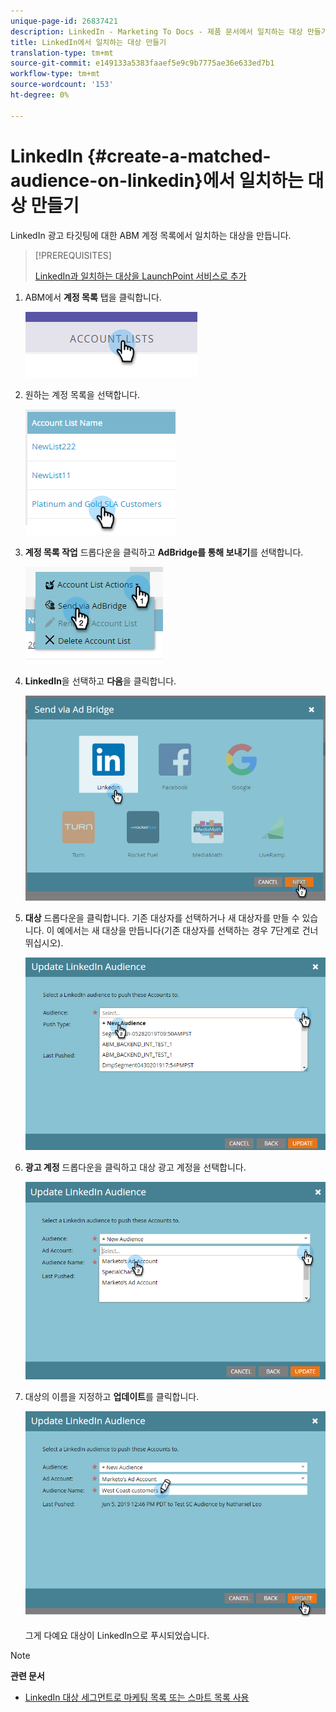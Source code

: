 ```yaml
---
unique-page-id: 26837421
description: LinkedIn - Marketing To Docs - 제품 문서에서 일치하는 대상 만들기
title: LinkedIn에서 일치하는 대상 만들기
translation-type: tm+mt
source-git-commit: e149133a5383faaef5e9c9b7775ae36e633ed7b1
workflow-type: tm+mt
source-wordcount: '153'
ht-degree: 0%

---
```



# LinkedIn {#create-a-matched-audience-on-linkedin}에서 일치하는 대상 만들기

LinkedIn 광고 타깃팅에 대한 ABM 계정 목록에서 일치하는 대상을 만듭니다.

>[!PREREQUISITES]
>
>[LinkedIn과 일치하는 대상을 LaunchPoint 서비스로 추가](http://docs.marketo.com/x/I4Fy)

1. ABM에서 **계정 목록** 탭을 클릭합니다.

   ![](assets/one-1.png)

1. 원하는 계정 목록을 선택합니다.

   ![](assets/two.png)

1. **계정 목록 작업** 드롭다운을 클릭하고 **AdBridge를 통해 보내기**&#x200B;를 선택합니다.

   ![](assets/three-1.png)

1. **LinkedIn**&#x200B;을 선택하고 **다음**&#x200B;을 클릭합니다.

   ![](assets/four-1.png)

1. **대상** 드롭다운을 클릭합니다. 기존 대상자를 선택하거나 새 대상자를 만들 수 있습니다. 이 예에서는 새 대상을 만듭니다(기존 대상자를 선택하는 경우 7단계로 건너뛰십시오).

   ![](assets/five-1.png)

1. **광고 계정** 드롭다운을 클릭하고 대상 광고 계정을 선택합니다.

   ![](assets/six-1.png)

1. 대상의 이름을 지정하고 **업데이트**&#x200B;를 클릭합니다.

   ![](assets/seven.png)

   그게 다예요 대상이 LinkedIn으로 푸시되었습니다.

>[!NOTE]
>
>**관련 문서**
>
>* [LinkedIn 대상 세그먼트로 마케팅 목록 또는 스마트 목록 사용](http://docs.marketo.com/x/NIFy)

>



